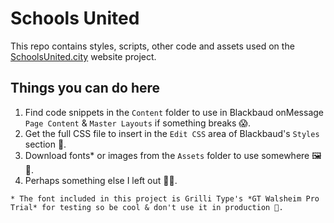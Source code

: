 # Schools United
This repo contains styles, scripts, other code and assets used on the [SchoolsUnited.city](https://SchoolsUnited.city) website project.

## Things you can do here
1. Find code snippets in the `Content` folder to use in Blackbaud onMessage `Page Content` & `Master Layouts` if something breaks 😱.
2. Get the full CSS file to insert in the `Edit CSS` area of Blackbaud's `Styles` section 🎨.
3. Download fonts* or images from the `Assets` folder to use somewhere 🖼🔡.
4. Perhaps something else I left out 🤷‍♂️.

`* The font included in this project is Grilli Type's *GT Walsheim Pro Trial* for testing so be cool & don't use it in production 🤙.`

